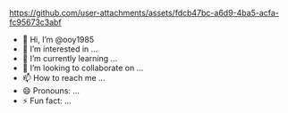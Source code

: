 

https://github.com/user-attachments/assets/fdcb47bc-a6d9-4ba5-acfa-fc95673c3abf

- 👋 Hi, I’m @ooy1985
- 👀 I’m interested in ...
- 🌱 I’m currently learning ...
- 💞️ I’m looking to collaborate on ...
- 📫 How to reach me ...
- 😄 Pronouns: ...
- ⚡ Fun fact: ...

<!---
ooy1985/ooy1985 is a ✨ special ✨ repository because its `README.md` (this file) appears on your GitHub profile.
You can click the Preview link to take a look at your changes.
--->
